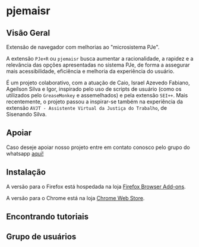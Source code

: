 # pjemaisr

## Visão Geral

Extensão de navegador com melhorias ao "microsistema PJe".

A extensão `PJe+R` ou `pjemaisr` busca aumentar a racionalidade, a rapidez e a relevância das opções apresentadas no sistema PJe, de forma a assegurar mais acessibilidade, eficiência e melhoria da experiência do usuário.

É um projeto colaborativo, com a atuação de Caio, Israel Azevedo Fabiano, Ageílson Silva e Igor, inspirado pelo uso de scripts de usuário (como os utilizados pelo `GreaseMonkey` e assemelhados) e pela extensão `SEI++`. Mais recentemente, o projeto passou a inspirar-se também na experiência da extensão `AVJT - Assistente Virtual da Justiça do Trabalho`, de Sisenando Silva.

## Apoiar

Caso deseje apoiar nosso projeto entre em contato conosco pelo grupo do whatsapp [aqui!](https://chat.whatsapp.com/JEtf2OPcaQQ0KOUYDhCIB5)

## Instalação

A versão para o Firefox está hospedada na loja [Firefox Browser Add-ons](https://addons.mozilla.org/pt-BR/firefox/addon/pje-mais-r/).

A versão para o Chrome está na loja [Chrome Web Store](https://chrome.google.com/webstore/detail/pje-%2Br/kafnfkonkgfgkppomkfckmkgpkfkggcp?hl=pt-br).

## Encontrando tutoriais

## Grupo de usuários
